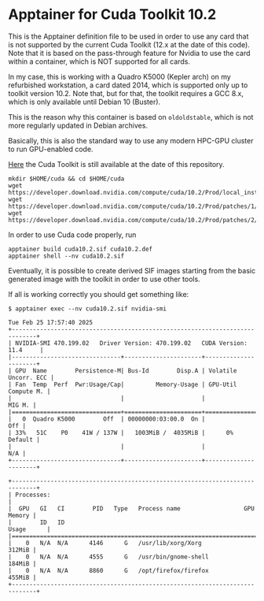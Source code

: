 # Apptainer for Cuda Toolkit 10.2

This is the Apptainer definition file to be used in order to use any card that
is not supported by the current Cuda Toolkit (12.x at the date of this code).
Note that it is based on the pass-through feature for Nvidia to use the card
within a container, which is NOT supported for all cards.
 
 In my case, this is working with a Quadro K5000 (Kepler arch) on my refurbished
workstation, a card dated  2014, which is supported only up to toolkit version
10.2. Note that, but for that, the toolkit requires a GCC 8.x, which is only
available until Debian 10 (Buster).
 
This is the reason why this container is based on `oldoldstable`, which is not
more regularly updated in Debian archives.

Basically, this is also the standard way to use any modern HPC-GPU cluster to
run GPU-enabled code.

[Here](https://developer.nvidia.com/cuda-10.2-download-archive?target_os=Linux&target_arch=x86_64&target_distro=Ubuntu&target_version=1804&target_type=runfilelocal)
the Cuda Toolkit is still available at the date of this repository.

```
mkdir $HOME/cuda && cd $HOME/cuda
wget https://developer.download.nvidia.com/compute/cuda/10.2/Prod/local_installers/cuda_10.2.89_440.33.01_linux.run
wget https://developer.download.nvidia.com/compute/cuda/10.2/Prod/patches/1/cuda_10.2.1_linux.run
wget https://developer.download.nvidia.com/compute/cuda/10.2/Prod/patches/2/cuda_10.2.2_linux.run
```

In order to use Cuda code properly, run

```
apptainer build cuda10.2.sif cuda10.2.def
apptainer shell --nv cuda10.2.sif
```

Eventually, it is possible to create derived SIF images starting from the
basic generated image with the toolkit in order to use other tools.

If all is working correctly you should get something like:

```
$ apptainer exec --nv cuda10.2.sif nvidia-smi

Tue Feb 25 17:57:40 2025       
+-----------------------------------------------------------------------------+
| NVIDIA-SMI 470.199.02   Driver Version: 470.199.02   CUDA Version: 11.4     |
|-------------------------------+----------------------+----------------------+
| GPU  Name        Persistence-M| Bus-Id        Disp.A | Volatile Uncorr. ECC |
| Fan  Temp  Perf  Pwr:Usage/Cap|         Memory-Usage | GPU-Util  Compute M. |
|                               |                      |               MIG M. |
|===============================+======================+======================|
|   0  Quadro K5000        Off  | 00000000:03:00.0  On |                  Off |
| 33%   51C    P0    41W / 137W |   1003MiB /  4035MiB |      0%      Default |
|                               |                      |                  N/A |
+-------------------------------+----------------------+----------------------+
                                                                               
+-----------------------------------------------------------------------------+
| Processes:                                                                  |
|  GPU   GI   CI        PID   Type   Process name                  GPU Memory |
|        ID   ID                                                   Usage      |
|=============================================================================|
|    0   N/A  N/A      4146      G   /usr/lib/xorg/Xorg                312MiB |
|    0   N/A  N/A      4555      G   /usr/bin/gnome-shell              184MiB |
|    0   N/A  N/A      8860      G   /opt/firefox/firefox              455MiB |
+-----------------------------------------------------------------------------+

```
